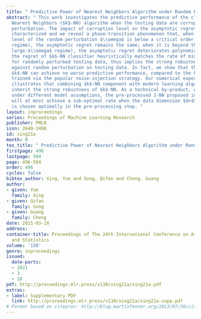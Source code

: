 ```yaml
---
title: " Predictive Power of Nearest Neighbors Algorithm under Random Perturbation "
abstract: " This work investigates the predictive performance of the classical $k$
  Nearest Neighbors ($k$-NN) algorithm when the testing data are corrupted by random
  perturbation. The impact of corruption level on the asymptotic regret is carefully
  characterized and we reveal a phase-transition phenomenon that, when the corruption
  level of the random perturbation $\\omega$ is below a critical order (i.e., small-$\\omega$
  regime), the asymptotic regret remains the same; when it is beyond that order (i.e.,
  large-$\\omega$ regime), the asymptotic regret deteriorates polynomially. More importantly,
  the regret of $k$-NN classifier heuristically matches the rate of minimax regret
  for randomly perturbed testing data, thus implies the strong robustness of $k$-NN
  against random perturbation on testing data. In fact, we show that the classical
  $k$-NN can achieve no worse predictive performance, compared to the NN classifiers
  trained via the popular noise-injection strategy. Our numerical experiment also
  illustrates that combining $k$-NN component with modern learning algorithms will
  inherit the strong robustness of $k$-NN. As a technical by-product, we prove that
  under different model assumptions, the pre-processed 1-NN proposed in \\cite{xue2017achieving}
  will at most achieve a sub-optimal rate when the data dimension $d>4$ even if $k$
  is chosen optimally in the pre-processing step. "
layout: inproceedings
series: Proceedings of Machine Learning Research
publisher: PMLR
issn: 2640-3498
id: xing21a
month: 0
tex_title: " Predictive Power of Nearest Neighbors Algorithm under Random Perturbation "
firstpage: 496
lastpage: 504
page: 496-504
order: 496
cycles: false
bibtex_author: Xing, Yue and Song, Qifan and Cheng, Guang
author:
- given: Yue
  family: Xing
- given: Qifan
  family: Song
- given: Guang
  family: Cheng
date: 2021-03-18
address:
container-title: Proceedings of The 24th International Conference on Artificial Intelligence
  and Statistics
volume: '130'
genre: inproceedings
issued:
  date-parts:
  - 2021
  - 3
  - 18
pdf: http://proceedings.mlr.press/v130/xing21a/xing21a.pdf
extras:
- label: Supplementary PDF
  link: http://proceedings.mlr.press/v130/xing21a/xing21a-supp.pdf
# Format based on citeproc: http://blog.martinfenner.org/2013/07/30/citeproc-yaml-for-bibliographies/
---
```

